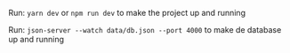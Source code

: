 Run: `yarn dev` or `npm run dev` to make the project up and running

Run: `json-server --watch data/db.json --port 4000` to make de database up and running
